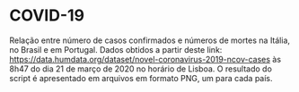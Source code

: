 # COVID-19
Relação entre número de casos confirmados e números de mortes na Itália, no Brasil e em Portugal.
Dados obtidos a partir deste link: https://data.humdata.org/dataset/novel-coronavirus-2019-ncov-cases às 8h47 do dia 21 de março de 2020 no horário de Lisboa.
O resultado do script é apresentado em arquivos em formato PNG, um para cada país.
